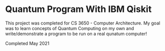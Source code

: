 # Quantum Program With IBM Qiskit
This project was completed for CS 3650 - Computer Architecture. My goal was to learn concepts of Quantum Computing on my own and write/demonstrate a program to be run on a real qunatum computer!

Completed May 2021
